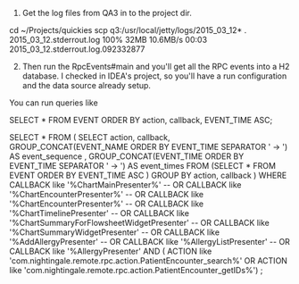 1. Get the log files from QA3 in to the project dir.

cd ~/Projects/quickies
scp q3:/usr/local/jetty/logs/2015_03_12* .
2015_03_12.stderrout.log                                                                                                                                                                                                                                                                                                                       100%   32MB  10.6MB/s   00:03    
2015_03_12.stderrout.log.092332877
         
2. Then run the RpcEvents#main and you'll get all the RPC events into a H2 database. I checked in IDEA's project, so you'll have a run configuration and the data source already setup.
 
You can run queries like

SELECT *
FROM EVENT
ORDER BY action, callback, EVENT_TIME ASC;


SELECT * FROM (
SELECT
  action,
  callback,
  GROUP_CONCAT(EVENT_NAME ORDER BY EVENT_TIME SEPARATOR ' -> ') AS event_sequence ,
  GROUP_CONCAT(EVENT_TIME ORDER BY EVENT_TIME SEPARATOR ' -> ') AS event_times
FROM (SELECT *
      FROM EVENT
      ORDER BY EVENT_TIME ASC
)
GROUP BY action, callback
)
WHERE CALLBACK like '%ChartMainPresenter%'
--    OR CALLBACK like '%ChartEncounterPresenter%'
--    OR CALLBACK like '%ChartEncounterPresenter%'
--    OR CALLBACK like '%ChartTimelinePresenter' 
--    OR CALLBACK like '%ChartSummaryForFlowsheetWidgetPresenter' 
--    OR CALLBACK like '%ChartSummaryWidgetPresenter' 
--    OR CALLBACK like '%AddAllergyPresenter' 
--    OR CALLBACK like '%AllergyListPresenter' 
--    OR CALLBACK like '%AllergyPresenter'
AND ( ACTION like 'com.nightingale.remote.rpc.action.PatientEncounter_search%' OR ACTION like 'com.nightingale.remote.rpc.action.PatientEncounter_getIDs%') 
;